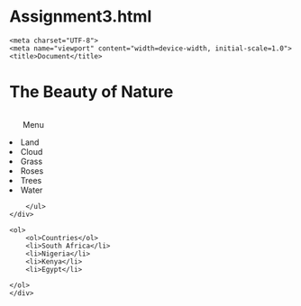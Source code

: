 # Assignment3.html
<!DOCTYPE html>
<html lang="en">
<head>
    
    <meta charset="UTF-8">
    <meta name="viewport" content="width=device-width, initial-scale=1.0">
    <title>Document</title>

</head>
<link rel="stylesheet" href="Assignment3.css" class="css">
<H1>The Beauty of Nature</H1>
<body>
    <div>
        <img src="https://th.bing.com/th/id/OIP.-g3I3zACwM9q5q8FSWcwqAHaE8?rs=1&pid=ImgDetMain" alt="">
        <ul>Menu</ul>
            <li>Land<il>
            <li>Cloud</li>
            <li>Grass</li>
            <li>Roses</li>
            <li>Trees</li>
            <li>Water</li>

        </ul>
    </div>
    
    <ol>
        <ol>Countries</ol>
        <li>South Africa</li>
        <li>Nigeria</li>
        <li>Kenya</li>
        <li>Egypt</li>
        
    </ol>
    </div>
</body>
</html>
